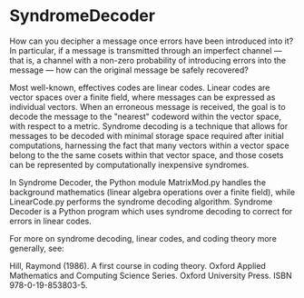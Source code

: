 # SyndromeDecoder

How can you decipher a message once errors have been introduced into it? In particular, if a 
message is transmitted through an imperfect channel — that is, a channel with a non-zero 
probability of introducing errors into the message — how can the original message be safely recovered?

Most well-known, effectives codes are linear codes. Linear codes are vector spaces over a finite 
field, where messages can be expressed as individual vectors. When an erroneous message is received, 
the goal is to decode the message to the "nearest" codeword within the vector space, with respect 
to a metric. Syndrome decoding is a technique that allows for messages to be decoded with minimal 
storage space required after initial computations, harnessing the fact that many vectors within a 
vector space belong to the the same cosets within that vector space, and those cosets can be represented 
by computationally inexpensive syndromes.

In Syndrome Decoder, the Python module MatrixMod.py handles the background mathematics (linear algebra 
operations over a finite field), while LinearCode.py performs the syndrome decoding algorithm. 
Syndrome Decoder is a Python program which uses syndrome decoding to correct for errors in linear codes.


For more on syndrome decoding, linear codes, and coding theory more generally, see: 

Hill, Raymond (1986). A first course in coding theory. Oxford Applied Mathematics and Computing Science Series. Oxford University Press. ISBN 978-0-19-853803-5.
